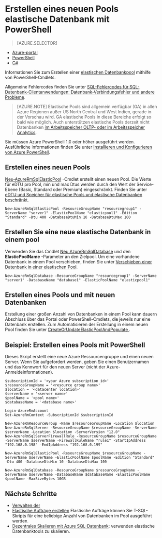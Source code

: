 <properties
    pageTitle="Erstellen einen neuen elastische Datenbankpool mit PowerShell | Microsoft Azure"
    description="Erfahren Sie mit PowerShell Azure SQL-Datenbank skalieren Ressourcen durch Erstellen eines Pools skalierbare elastische Datenbank zur Verwaltung von Datenbanken."
    services="sql-database"
    documentationCenter=""
    authors="srinia"
    manager="jhubbard"
    editor=""/>

<tags
    ms.service="sql-database"
    ms.devlang="NA"
    ms.topic="get-started-article"
    ms.tgt_pltfrm="powershell"
    ms.workload="data-management"
    ms.date="05/27/2016"
    ms.author="srinia"/>

# <a name="create-a-new-elastic-database-pool-with-powershell"></a>Erstellen eines neuen Pools elastische Datenbank mit PowerShell

> [AZURE.SELECTOR]
- [Azure-portal](sql-database-elastic-pool-create-portal.md)
- [PowerShell](sql-database-elastic-pool-create-powershell.md)
- [C#](sql-database-elastic-pool-create-csharp.md)


Informationen Sie zum Erstellen einer [elastischen Datenbankpool](sql-database-elastic-pool.md) mithilfe von PowerShell-Cmdlets. 

Allgemeine Fehlercodes finden Sie unter [SQL-Fehlercodes für SQL-Datenbank-Clientanwendungen: Datenbank-Verbindungsfehler und andere Probleme](sql-database-develop-error-messages.md).

> [AZURE.NOTE] Elastische Pools sind allgemein verfügbar (GA) in allen Azure Regionen außer US North Central und West Indien, gerade in der Vorschau wird.  GA elastische Pools in diese Bereiche erfolgt so bald wie möglich. Auch unterstützen elastische Pools derzeit nicht Datenbanken [im Arbeitsspeicher OLTP- oder im Arbeitsspeicher Analytics](sql-database-in-memory.md).


Sie müssen Azure PowerShell 1.0 oder höher ausgeführt werden. Ausführliche Informationen finden Sie unter [Installieren und Konfigurieren von Azure PowerShell](../powershell-install-configure.md).

## <a name="create-a-new-pool"></a>Erstellen eines neuen Pools

[Neu-AzureRmSqlElasticPool](https://msdn.microsoft.com/library/azure/mt619378.aspx) -Cmdlet erstellt einen neuen Pool. Die Werte für eDTU pro Pool, min und max Dtus werden durch den Wert der Service-Ebene (Basic, Standard oder Premium) eingeschränkt. Finden Sie unter [eDTU und Speicher für elastische Pools und elastische Datenbanken beschränkt](sql-database-elastic-pool.md#eDTU-and-storage-limits-for-elastic-pools-and-elastic-databases).

    New-AzureRmSqlElasticPool -ResourceGroupName "resourcegroup1" -ServerName "server1" -ElasticPoolName "elasticpool1" -Edition "Standard" -Dtu 400 -DatabaseDtuMin 10 -DatabaseDtuMax 100


## <a name="create-a-new-elastic-database-in-a-pool"></a>Erstellen Sie eine neue elastische Datenbank in einem pool

Verwenden Sie das Cmdlet [Neu AzureRmSqlDatabase](https://msdn.microsoft.com/library/azure/mt619339.aspx) und den **ElasticPoolName** -Parameter an den Zielpool. Um eine vorhandene Datenbank in einem Pool verschieben, finden Sie unter [Verschieben einer Datenbank in einer elastischen Pool](sql-database-elastic-pool-manage-powershell.md#Move-a-database-into-an-elastic-pool).

    New-AzureRmSqlDatabase -ResourceGroupName "resourcegroup1" -ServerName "server1" -DatabaseName "database1" -ElasticPoolName "elasticpool1"

## <a name="create-a-pool-and-populate-it-with-multiple-new-databases"></a>Erstellen eines Pools und mit neuen Datenbanken 

Erstellung einer großen Anzahl von Datenbanken in einem Pool kann dauern Abschluss über das Portal oder PowerShell-Cmdlets, die jeweils nur eine Datenbank erstellen. Zum Automatisieren der Erstellung in einem neuen Pool finden Sie unter [CreateOrUpdateElasticPoolAndPopulate ](https://gist.github.com/billgib/d80c7687b17355d3c2ec8042323819ae).   

## <a name="example-create-a-pool-using-powershell"></a>Beispiel: Erstellen eines Pools mit PowerShell 

Dieses Skript erstellt eine neue Azure Ressourcengruppe und einen neuen Server. Wenn Sie aufgefordert werden, geben Sie einen Benutzernamen und das Kennwort für den neuen Server (nicht der Azure-Anmeldeinformationen).

    $subscriptionId = '<your Azure subscription id>'
    $resourceGroupName = '<resource group name>'
    $location = '<datacenter location>'
    $serverName = '<server name>'
    $poolName = '<pool name>'
    $databaseName = '<database name>'

    Login-AzureRmAccount
    Set-AzureRmContext -SubscriptionId $subscriptionId

    New-AzureRmResourceGroup -Name $resourceGroupName -Location $location
    New-AzureRmSqlServer -ResourceGroupName $resourceGroupName -ServerName $serverName -Location $location -ServerVersion "12.0"
    New-AzureRmSqlServerFirewallRule -ResourceGroupName $resourceGroupName -ServerName $serverName -FirewallRuleName "rule1" -StartIpAddress "192.168.0.198" -EndIpAddress "192.168.0.199"

    New-AzureRmSqlElasticPool -ResourceGroupName $resourceGroupName -ServerName $serverName -ElasticPoolName $poolName -Edition "Standard" -Dtu 400 -DatabaseDtuMin 10 -DatabaseDtuMax 100

    New-AzureRmSqlDatabase -ResourceGroupName $resourceGroupName -ServerName $serverName -DatabaseName $databaseName -ElasticPoolName $poolName -MaxSizeBytes 10GB



## <a name="next-steps"></a>Nächste Schritte

- [Verwalten der](sql-database-elastic-pool-manage-powershell.md)
- [Elastische Aufträge erstellen](sql-database-elastic-jobs-overview.md) Elastische Aufträge können Sie T-SQL-Skripts für eine beliebige Anzahl von Datenbanken im Pool ausgeführt werden.
- [Dezentrales Skalieren mit Azure SQL-Datenbank](sql-database-elastic-scale-introduction.md): verwenden elastische Datenbanktools zu skalieren.

